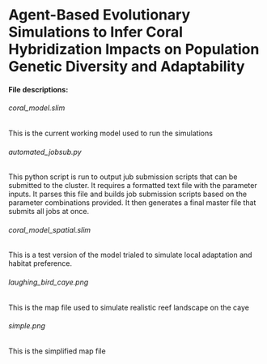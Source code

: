 # Agent-Based Evolutionary Simulations to Infer Coral Hybridization Impacts on Population Genetic Diversity and Adaptability




#### File descriptions:

###### coral_model.slim
This is the current working model used to run the simulations

###### automated_jobsub.py
This python script is run to output jub submission scripts that can be submitted to the cluster. It requires a formatted text file with the parameter inputs. It parses this file and builds job submission scripts based on the parameter combinations provided. It then generates a final master file that submits all jobs at once. 

###### coral_model_spatial.slim
This is a test version of the model trialed to simulate local adaptation and habitat preference. 

###### laughing_bird_caye.png
This is the map file used to simulate realistic reef landscape on the caye

###### simple.png
This is the simplified map file
